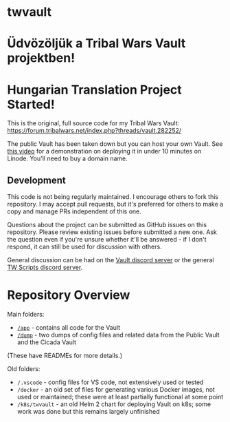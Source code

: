 # twvault

# Üdvözöljük a Tribal Wars Vault projektben!

# Hungarian Translation Project Started!

This is the original, full source code for my Tribal Wars Vault: https://forum.tribalwars.net/index.php?threads/vault.282252/

The public Vault has been taken down but you can host your own Vault. See [this video](https://www.youtube.com/watch?v=IRPJ-ld-3xQ) for a demonstration on deploying it in under 10 minutes on Linode. You'll need to buy a domain name.

## Development

This code is not being regularly maintained. I encourage others to fork this repository. I may accept pull requests, but it's preferred for others to make a copy and manage PRs independent of this one.

Questions about the project can be submitted as GitHub issues on this repository. Please review existing issues before submitted a new one. Ask the question even if you're unsure whether it'll be answered - if I don't respond, it can still be used for discussion with others.

General discussion can be had on the [Vault discord server](https://discord.gg/7N4UUX8D) or the general [TW Scripts discord server](https://discord.gg/9F5K2rSS).

# Repository Overview

Main folders:

- [`/app`](app) - contains all code for the Vault
- [`/dump`](dump) - two dumps of config files and related data from the Public Vault and the Cicada Vault

(These have READMEs for more details.)

Old folders:

- `/.vscode` - config files for VS code, not extensively used or tested
- `/docker` - an old set of files for generating various Docker images, not used or maintained; these were at least partially functional at some point
- `/k8s/twvault` - an old Helm 2 chart for deploying Vault on k8s; some work was done but this remains largely unfinished
